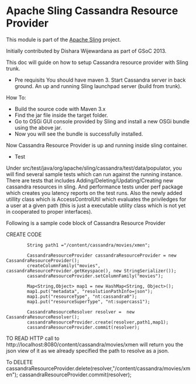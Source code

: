 # Apache Sling Cassandra Resource Provider

This module is part of the [Apache Sling](https://sling.apache.org) project.

Initially contributed by Dishara Wijewardana as part of GSoC 2013.

This doc will guide on how to setup Cassandra resource provider with 
Sling trunk.

- Pre requisits
   You should have maven 3.
   Start Cassandra server in back ground.
   An up and running Sling launchpad server (build from trunk).

How To:  
-  Build the source code with Maven 3.x
-  Find the jar file inside the target folder.
-  Go to OSGi GUI console provided by Sling and install a new OSGi bundle using the above jar.
-  Now you will see the bundle is successfully installed.

Now Cassandra Resource Provider is up and running inside sling container.

- Test

Under src/test/java/org/apache/sling/cassandra/test/data/populator, you will find several sample 
tests which can run against the running instance. There are tests that includes 
Adding/Deleting/Updating/Creating new cassandra resources in sling. And performance tests 
under perf package which creates you latency reports on the test runs. Also the newly added 
utillity class which is AccessControlUtil which evaluates the priviledges for a user at a 
given path (this is just a executable utility class which is not yet in cooperated to proper 
interfaces).

Following is a sample code block of Cassandra Resource Provider 

CREATE CODE

            String path1 ="/content/cassandra/movies/xmen";

            CassandraResourceProvider cassandraResourceProvider = new CassandraResourceProvider();
            createColumnFamily("movies", cassandraResourceProvider.getKeyspace(), new StringSerializer());
            cassandraResourceProvider.setColumnFamily("movies");

            Map<String,Object> map1 = new HashMap<String, Object>();
            map1.put("metadata", "resolutionPathInfo=json");
            map1.put("resourceType", "nt:cassandra0");
            map1.put("resourceSuperType", "nt:supercass1");

            CassandraResourceResolver resolver =  new CassandraResourceResolver();
            cassandraResourceProvider.create(resolver,path1,map1);
            cassandraResourceProvider.commit(resolver);


TO READ
HTTP call to http://localhost:8080/content/cassandra/movies/xmen will return you the json view of it as 
we already specified the path to resolve as a json.

To DELETE
            cassandraResourceProvider.delete(resolver,"/content/cassandra/movies/xmen");
            cassandraResourceProvider.commit(resolver);



 




    







